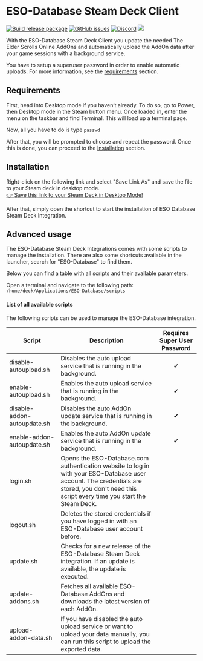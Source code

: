 # ESO-Database Steam Deck Client
[![Build release package](https://github.com/ESO-Database/Steam-Deck-Client/actions/workflows/release.yml/badge.svg?branch=master)](https://github.com/ESO-Database/Steam-Deck-Client/actions/workflows/release.yml)
[![GitHub issues](https://img.shields.io/github/issues/ESO-Database/Steam-Deck-Client?logo=github)](https://github.com/ESO-Database/Steam-Deck-Client/issues)
[![Discord](https://img.shields.io/discord/683990734831091723?logo=discord)](https://discord.gg/WTv3a8bHEB)
<img src="https://static.eso-database.com/github/steam-deck/steam-deck-eso.png?1">

With the ESO-Database Steam Deck Client you update the needed The Elder Scrolls Online AddOns and automatically upload the AddOn data after your game sessions with a background service.

You have to setup a superuser password in order to enable automatic uploads. For more information, see the <a href="#requirements">requirements</a> section.

## Requirements
First, head into Desktop mode if you haven’t already. To do so, go to Power, then Desktop mode in the Steam button menu. Once loaded in, enter the menu on the taskbar and find Terminal. This will load up a terminal page.

Now, all you have to do is type `passwd`

After that, you will be prompted to choose and repeat the password. Once this is done, you can proceed to the <a href="#installation">Installation</a> section.

## Installation
Right-click on the following link and select "Save Link As" and save the file to your Steam deck in desktop mode.  
<a href="https://raw.githubusercontent.com/ESO-Database/Steam-Deck-Client/master/Install-ESO-Database.desktop?token=GHSAT0AAAAAACBIEXY6FOUEQCEQL6OJ5ZBCZBZMI7Q">👉 Save this link to your Steam Deck in Desktop Mode!</a>  

After that, simply open the shortcut to start the installation of ESO Database Steam Deck Integration.

## Advanced usage
The ESO-Database Steam Deck Integrations comes with some scripts to manage the installation. There are also some shortcuts available in the launcher, search for "ESO-Database" to find them.  
  
Below you can find a table with all scripts and their available parameters.  
  
Open a terminal and navigate to the following path:
`/home/deck/Applications/ESO-Database/scripts`
  
#### List of all available scripts
The following scripts can be used to manage the ESO-Database integration.

| Script                      | Description                                                                                                                                                                                  | Requires Super User Password |
|-----------------------------|----------------------------------------------------------------------------------------------------------------------------------------------------------------------------------------------|:----------------------------:|
| disable-autoupload.sh       | Disables the auto upload service that is running in the background.                                                                                                                          |              ✔               |
| enable-autoupload.sh        | Enables the auto upload service that is running in the background.                                                                                                                           |              ✔               |
| disable-addon-autoupdate.sh | Disables the auto AddOn update service that is running in the background.                                                                                                                    |              ✔               |
| enable-addon-autoupdate.sh  | Enables the auto AddOn update service that is running in the background.                                                                                                                     |              ✔               |
| login.sh                    | Opens the ESO-Database.com authentication website to log in with your ESO-Database user account. The credentials are stored, you don't need this script every time you start the Steam Deck. |                              |
| logout.sh                   | Deletes the stored credentials if you have logged in with an ESO-Database user account before.                                                                                               |                              |
| update.sh                   | Checks for a new release of the ESO-Database Steam Deck integration. If an update is available, the update is executed.                                                                      |                              |
| update-addons.sh            | Fetches all available ESO-Database AddOns and downloads the latest version of each AddOn.                                                                                                    |                              |
| upload-addon-data.sh        | If you have disabled the auto upload service or want to upload your data manually, you can run this script to upload the exported data.                                                      |                              |

